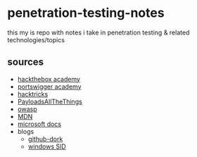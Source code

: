 # penetration-testing-notes
this my is repo with notes i take in penetration testing & related technologies/topics 

## sources 
- [hackthebox academy](https://academy.hackthebox.com/)
- [portswigger academy](https://portswigger.net/web-security/)
- [hacktricks](https://github.com/carlospolop/hacktricks/tree/master)
- [PayloadsAllTheThings](https://github.com/swisskyrepo/PayloadsAllTheThings)
- [owasp](https://owasp.org/)
- [MDN](https://developer.mozilla.org/en-US/docs/Web)
- [microsoft docs](https://learn.microsoft.com/en-us/docs/)
- blogs
  - [github-dork](https://infosecwriteups.com/github-dork-553b7b84bcf4)
  - [windows SID](https://morgantechspace.com/2013/10/difference-between-rid-and-sid-in.html)  
